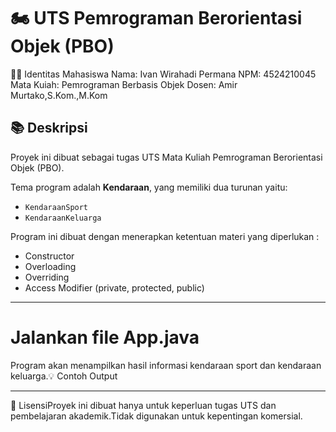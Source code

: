 # 🏍️ UTS Pemrograman Berorientasi Objek (PBO)
👨‍💻 Identitas Mahasiswa
Nama: Ivan Wirahadi Permana
NPM: 4524210045
Mata Kuiah: Pemrograman Berbasis Objek
Dosen: Amir Murtako,S.Kom.,M.Kom

## 📚 Deskripsi
Proyek ini dibuat sebagai tugas UTS Mata Kuliah Pemrograman Berorientasi Objek (PBO).

Tema program adalah **Kendaraan**, yang memiliki dua turunan yaitu:
* `KendaraanSport`
* `KendaraanKeluarga`

Program ini dibuat dengan menerapkan ketentuan materi yang diperlukan :
* Constructor
* Overloading
* Overriding
* Access Modifier (private, protected, public)

---

# Jalankan file App.java
Program akan menampilkan hasil informasi kendaraan sport dan kendaraan keluarga.💡 Contoh Output

---
📜 LisensiProyek ini dibuat hanya untuk keperluan tugas UTS dan pembelajaran akademik.Tidak digunakan untuk kepentingan komersial.